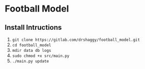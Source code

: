 # Football Model

## Install Intructions

1. `git clone https://gitlab.com/drshaggy/football_model.git`
1. `cd football_model`
1. `mdir data db logs`
1. `sudo chmod +x src/main.py`
1. `./main.py update`
